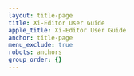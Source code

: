 ```yaml
---
layout: title-page
title: Xi-Editor User Guide
apple_title: Xi-Editor User Guide
anchor: title-page
menu_exclude: true
robots: anchors
group_order: {}
---
```

